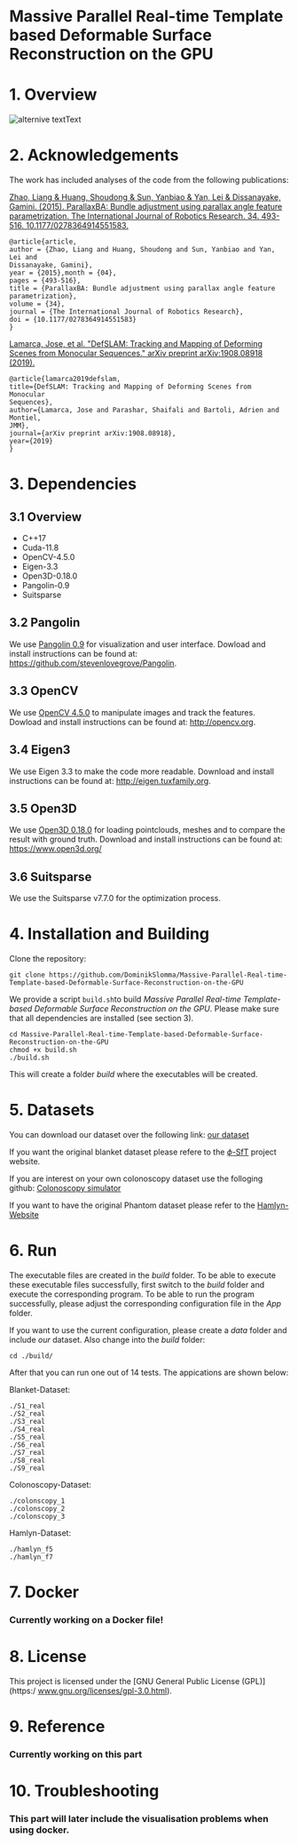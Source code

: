 <h1> Massive Parallel Real-time Template based Deformable Surface Reconstruction on the GPU</h1>

# 1. Overview 

![alternive textText](./doc/ColonCmp.gif)
# 2. Acknowledgements


The work has included analyses of the code from the following publications:

[Zhao, Liang & Huang, Shoudong & Sun, Yanbiao & Yan, Lei & Dissanayake, Gamini. (2015). ParallaxBA: Bundle adjustment using parallax angle feature parametrization. The International Journal of Robotics Research. 34. 493-516. 10.1177/0278364914551583.](https://www.researchgate.net/publication275260778_ParallaxBA_Bundle_adjustment_using_parallax_angle_feature_paraetrization)
```
@article{article,
author = {Zhao, Liang and Huang, Shoudong and Sun, Yanbiao and Yan, Lei and
Dissanayake, Gamini},
year = {2015},month = {04},
pages = {493-516},
title = {ParallaxBA: Bundle adjustment using parallax angle feature
parametrization},
volume = {34},
journal = {The International Journal of Robotics Research},
doi = {10.1177/0278364914551583}
}
```
[Lamarca, Jose, et al. "DefSLAM: Tracking and Mapping of Deforming Scenes from Monocular Sequences." arXiv preprint arXiv:1908.08918 (2019).](https://arxiv.orgabs/1908.08918)
```
@article{lamarca2019defslam,
title={DefSLAM: Tracking and Mapping of Deforming Scenes from Monocular
Sequences},
author={Lamarca, Jose and Parashar, Shaifali and Bartoli, Adrien and Montiel,
JMM},
journal={arXiv preprint arXiv:1908.08918},
year={2019}
}
```
# 3. Dependencies
## 3.1 Overview
<ul>
<li>C++17</li>
<li>Cuda-11.8</li>
<li>OpenCV-4.5.0</li>
<li>Eigen-3.3</li>
<li>Open3D-0.18.0</li>
<li>Pangolin-0.9</li>
<li>Suitsparse</li>
</ul>

## 3.2 Pangolin
We use [Pangolin 0.9](https://github.com/stevenlovegrove/Pangolin) for
visualization and user interface. Dowload and install instructions can be found at:
https://github.com/stevenlovegrove/Pangolin.

## 3.3 OpenCV
We use [OpenCV 4.5.0](http://opencv.org) to manipulate images and track the
features. Dowload and install instructions can be found at: http://opencv.org.

## 3.4 Eigen3
We use Eigen 3.3 to make the code more readable. Download and install
instructions can be found at: http://eigen.tuxfamily.org.

## 3.5 Open3D
We use [Open3D 0.18.0](https://github.com/isl-org/Open3D) for loading
pointclouds, meshes and to compare the result with ground truth. Download and
install instructions can be found at: https://www.open3d.org/

## 3.6 Suitsparse
We use the Suitsparse v7.7.0 for the optimization process.

# 4. Installation and Building

Clone the repository:
```
git clone https://github.com/DominikSlomma/Massive-Parallel-Real-time-Template-based-Deformable-Surface-Reconstruction-on-the-GPU
```
We provide a script `build.sh`to build *Massive Parallel Real-time Template-based Deformable Surface Reconstruction on the GPU*.
Please make sure that all dependencies are installed (see section 3).
```
cd Massive-Parallel-Real-time-Template-based-Deformable-Surface-Reconstruction-on-the-GPU
chmod +x build.sh
./build.sh
```
This will create a folder *build* where the executables will be created.

# 5. Datasets 

You can download our dataset over the following link: [our dataset](https://studentutsedu-my.sharepoint.com/:f:/g/personal/dominik_slomma_student_uts_edu_au/EhRgrDQHanxPuQ0Z_k3ik5gBY6FViCGKqNdPxEUWx0DCHw?e=3rvjQh)

If you want the original blanket dataset please refere to the  [$\phi$-SfT](https://4dqv.mpi-inf.mpg.de/phi-SfT/) project website.

If you are interest on your own colonoscopy dataset use the folloging github: [Colonoscopy simulator](https://github.com/zsustc/colon_reconstruction_dataset) 

If you want to have the original Phantom dataset please refer to the [Hamlyn-Website](https://hamlyn.doc.ic.ac.uk/vision/)


# 6. Run
The executable files are created in the *build* folder. To be able to execute these executable files successfully, first switch to the *build* folder and execute the corresponding program. To be able to run the program successfully, please adjust the corresponding configuration file in the *App* folder. 

If you want to use the current configuration, please create a *data* folder and include *our* dataset. Also change into the *build* folder:

```
cd ./build/
```
After that you can run one out of 14 tests. The appications are shown below:

Blanket-Dataset:
```
./S1_real
./S2_real
./S3_real
./S4_real
./S5_real
./S6_real
./S7_real
./S8_real
./S9_real
```
Colonoscopy-Dataset:
```
./colonscopy_1
./colonscopy_2
./colonscopy_3
```
Hamlyn-Dataset:
```
./hamlyn_f5
./hamlyn_f7
```

# 7. Docker 

<h3> Currently working on a Docker file!</h3>

# 8. License
This project is licensed under the [GNU General Public License (GPL)](https:/
www.gnu.org/licenses/gpl-3.0.html).
# 9. Reference

<h3> Currently working on this part </h3>


# 10. Troubleshooting


<h3> This part will later include the visualisation problems when using docker. </h3>
